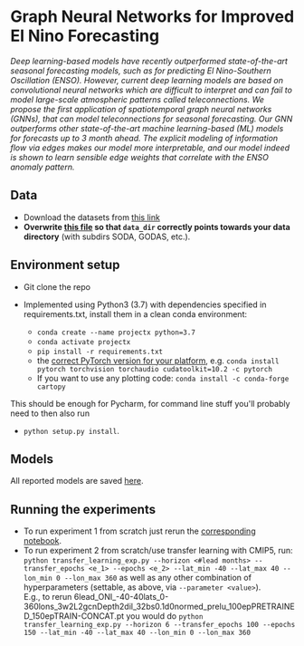 # Graph Neural Networks for Improved El Nino Forecasting
*Deep learning-based models have recently outperformed state-of-the-art seasonal forecasting models, such as for predicting El Nino-Southern Oscillation (ENSO).
However, current deep learning models are based on convolutional neural networks which are difficult to interpret and can fail to model large-scale atmospheric patterns called teleconnections. We propose the first application of spatiotemporal graph neural networks (GNNs), that can model teleconnections for seasonal forecasting. Our GNN outperforms other state-of-the-art machine learning-based (ML) models for forecasts up to 3 month ahead. The explicit modeling of information flow via edges makes our model more interpretable, and our model indeed is shown to learn sensible edge weights that correlate with the ENSO anomaly pattern.*
## Data
- Download the datasets from [this link](https://drive.google.com/drive/folders/15L2cvpAQv_c6c6gmJ8RnR2tQ_mHQR9Oz?usp=sharing)
- **Overwrite [this file](hyperparams_and_args.py) so that ``data_dir`` correctly points towards your data directory** (with subdirs SODA, GODAS, etc.).

## Environment setup
- Git clone the repo 

- Implemented using Python3 (3.7) with dependencies specified in requirements.txt, install them in a clean conda environment: <br>
    - ``conda create --name projectx python=3.7`` <br>
    - ``conda activate projectx`` <br>
    - ``pip install -r requirements.txt``
    - the [correct PyTorch version for your platform](https://pytorch.org/get-started/locally/]), e.g. ``conda install pytorch torchvision torchaudio cudatoolkit=10.2 -c pytorch``
    - If you want to use any plotting code: ``conda install -c conda-forge cartopy``

This should be enough for Pycharm, for command line stuff you'll probably need to then also run

- ``python setup.py install``.


## Models
All reported models are saved [here](models).

## Running the experiments
- To run experiment 1 from scratch just rerun the [corresponding notebook](experiment1.ipynb).
- To run experiment 2 from scratch/use transfer learning with CMIP5, run:
    ``python transfer_learning_exp.py --horizon <#lead months> --transfer_epochs <e_1> --epochs <e_2> --lat_min -40 --lat_max 40 --lon_min 0 --lon_max 360``
      as well as any other combination of hyperparameters (settable, as above, via ``--parameter <value>``).
      <br>
      E.g., to rerun 6lead_ONI_-40-40lats_0-360lons_3w2L2gcnDepth2dil_32bs0.1d0normed_prelu_100epPRETRAINED_150epTRAIN-CONCAT.pt
      you would do ``python transfer_learning_exp.py --horizon 6 --transfer_epochs 100 --epochs 150 --lat_min -40 --lat_max 40 --lon_min 0 --lon_max 360``
      